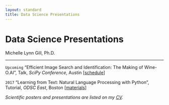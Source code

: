 ```yaml
---
layout: standard
title: Data Science Presentations
---
```


# Data Science Presentations


Michelle Lynn Gill, Ph.D.    

-------------------

`Upcoming`
“Efficient Image Search and Identification: The Making of Wine-O.AI”, Talk, _SciPy Conference_, Austin \[[schedule](https://scipy2017.scipy.org/ehome/220975/493422/)\]

`2017`
“Learning from Text: Natural Language Processing with Python”, Tutorial, _ODSC East_, Boston 
\[[materials](https://github.com/mlgill/ODSC_East_2017_PythonNLP)\]


_Scientific posters and presentations are listed on my [CV](http://cv.michellelynngill.com)._